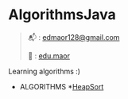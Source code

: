 # AlgorithmsJava
> 📬 : [edmaor128@gmail.com](mailto:edmaor128@gmial.com)
>
> 📸 : [edu.maor](https://instagram.com/edu.maor)
<!-- TOC -->
Learning algorithms :)

* ALGORITHMS
  *[HeapSort](#src/main/java/edu/maor/HeapSort.java)
<!-- TOC -->
